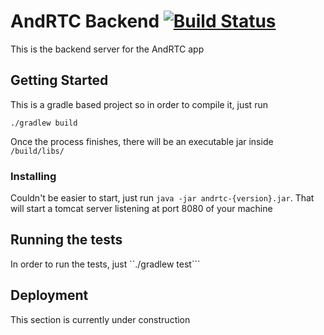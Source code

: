 # AndRTC Backend [![Build Status](https://travis-ci.org/xlagunas/andrtc_backend.svg?branch=master)](https://travis-ci.org/xlagunas/andrtc_backend)

This is the backend server for the AndRTC app
## Getting Started

This is a gradle based project so in order to compile it, just run 
```
./gradlew build
```

Once the process finishes, there will be an executable jar inside ```/build/libs/```
 
### Installing

Couldn't be easier to start, just run ```java -jar andrtc-{version}.jar```. That will start a tomcat server listening at port 8080 of your machine

## Running the tests

In order to run the tests, just ``./gradlew test```

## Deployment

This section is currently under construction
